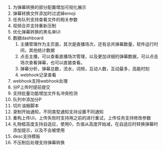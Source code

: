 1. 为弹幕转换的部分配置增加可视化展示
2. 弹幕转换文件添加时过滤掉emoji
3. 任务队列支持查看文件的相关参数
4. 视频合并支持重新压制
5. 优化弹幕转换的黑名单UI
6. 数据dashboard
   1. 主播管理作为主页面，其次是直播场次，还有总共弹幕数量，软件运行时间，其他统计数据
   2. 点击主播，可以查看直播场次管理，以及更加详细的弹幕数据，可以点击场次查看弹幕，也可以直接查看。
   3. 弹幕分析，弹幕总数，流水，词频，互动人数，互动最多，高能时刻
   4. webhook记录查看
7. webhook支持webhook处理
8. 分P上传时提前提交
9. 支持批量功能增加文件名冲突检测
10. 队列中添加分P
11. 切片油猴脚本
12. 录制开始通知，不同类型通知支持设置不同通知
13. 重构上传UI，上传失败时支持用之前的进行重试，上传任务支持修改参数
14. 礼物框高度支持自适应，使用0，负值从高度开始减，在自适应时转换弹幕时添加提示，以及不会被使用
15. desc支持模板
16. 不压制后处理支持弹幕转换
